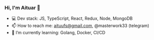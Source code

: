 ### Hi, I'm Aituar 👋

- 💻 Dev stack: JS, TypeScript, React, Redux, Node, MongoDB
- 📫 How to reach me: aituufs@gmail.com, @masterwork33 (telegram)
- 🌱 I’m currently learning: Golang, Docker, CI/CD

<!--
**smetanamolokovich/smetanamolokovich** is a ✨ _special_ ✨ repository because its `README.md` (this file) appears on your GitHub profile.

Here are some ideas to get you started:

- 🔭 I’m currently working on ...
- 🌱 I’m currently learning ...
- 👯 I’m looking to collaborate on ...
- 🤔 I’m looking for help with ...
- 💬 Ask me about ...
- 📫 How to reach me: ...
- 😄 Pronouns: ...
- ⚡ Fun fact: ...
-->
